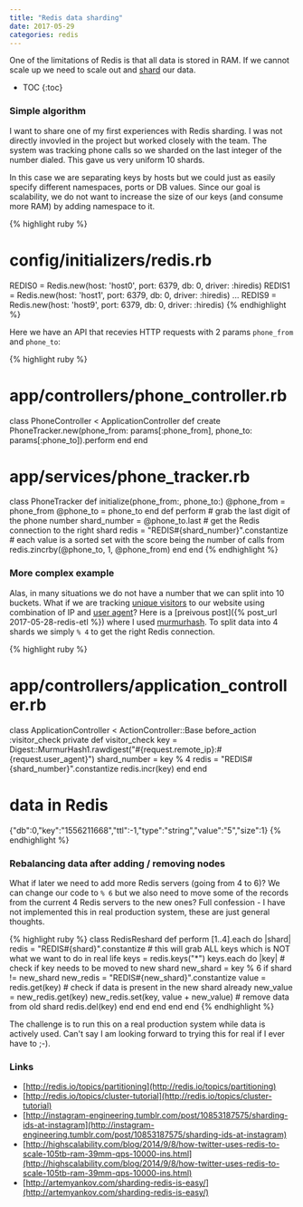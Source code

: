 ```yaml
---
title: "Redis data sharding"
date: 2017-05-29
categories: redis
---
```


One of the limitations of Redis is that all data is stored in RAM.  If we cannot scale up we need to scale out and [shard](https://en.wikipedia.org/wiki/Shard_(database_architecture)) our data.  

* TOC
{:toc}

### Simple algorithm

I want to share one of my first experiences with Redis sharding.  I was not directly invovled in the project but worked closely with the team.  The system was tracking phone calls so we sharded on the last integer of the number dialed.  This gave us very uniform 10 shards.  

In this case we are separating keys by hosts but we could just as easily specify different namespaces, ports or DB values.  Since our goal is scalability, we do not want to increase the size of our keys (and consume more RAM) by adding namespace to it.  

{% highlight ruby %}
# config/initializers/redis.rb
REDIS0 = Redis.new(host: 'host0', port: 6379, db: 0, driver: :hiredis)
REDIS1 = Redis.new(host: 'host1', port: 6379, db: 0, driver: :hiredis)
...
REDIS9 = Redis.new(host: 'host9', port: 6379, db: 0, driver: :hiredis)
{% endhighlight %}

Here we have an API that recevies HTTP requests with 2 params `phone_from` and `phone_to`:

{% highlight ruby %}
# app/controllers/phone_controller.rb
class PhoneController < ApplicationController
  def create
    PhoneTracker.new(phone_from: params[:phone_from],
      phone_to: params[:phone_to]).perform
  end
end
# app/services/phone_tracker.rb
class PhoneTracker
  def initialize(phone_from:, phone_to:)
    @phone_from = phone_from
    @phone_to = phone_to
  end
  def perform
    # grab the last digit of the phone number
    shard_number = @phone_to.last
    # get the Redis connection to the right shard
    redis = "REDIS#{shard_number}".constantize
    # each value is a sorted set with the score being the number of calls from
    redis.zincrby(@phone_to, 1, @phone_from)
  end
end
{% endhighlight %}

### More complex example

Alas, in many situations we do not have a number that we can split into 10 buckets.  What if we are tracking [unique visitors](https://en.wikipedia.org/wiki/Unique_user#Unique_visitor) to our website using combination of IP and [user agent](https://en.wikipedia.org/wiki/User_agent)?  Here is a [preivous post]({% post_url 2017-05-28-redis-etl %}) where I used [murmurhash](https://github.com/ksss/digest-murmurhash).  To split data into 4 shards we simply `% 4` to get the right Redis connection.  

{% highlight ruby %}
# app/controllers/application_controller.rb
class ApplicationController < ActionController::Base
  before_action :visitor_check
private
  def visitor_check
    key = Digest::MurmurHash1.rawdigest("#{request.remote_ip}:#{request.user_agent}")
    shard_number = key % 4
    redis = "REDIS#{shard_number}".constantize
    redis.incr(key)
  end
end
# data in Redis
{"db":0,"key":"1556211668","ttl":-1,"type":"string","value":"5","size":1}
{% endhighlight %}

### Rebalancing data after adding / removing nodes

What if later we need to add more Redis servers (going from 4 to 6)?  We can change our code to `% 6` but we also need to move some of the records from the current 4 Redis servers to the new ones?  Full confession - I have not implemented this in real production system, these are just general thoughts.  

{% highlight ruby %}
class RedisReshard
  def perform
    [1..4].each do |shard|
      redis = "REDIS#{shard}".constantize
      # this will grab ALL keys which is NOT what we want to do in real life
      keys = redis.keys("*")
      keys.each do |key|
        # check if key needs to be moved to new shard
        new_shard = key % 6
        if shard != new_shard
          new_redis = "REDIS#{new_shard}".constantize
          value = redis.get(key)
          # check if data is present in the new shard already
          new_value = new_redis.get(key)
          new_redis.set(key, value + new_value)
          # remove data from old shard
          redis.del(key)
        end
      end
    end
  end
end
{% endhighlight %}

The challenge is to run this on a real production system while data is actively used.  Can't say I am looking forward to trying this for real if I ever have to ;-).  

### Links

* [http://redis.io/topics/partitioning](http://redis.io/topics/partitioning)
* [http://redis.io/topics/cluster-tutorial](http://redis.io/topics/cluster-tutorial)
* [http://instagram-engineering.tumblr.com/post/10853187575/sharding-ids-at-instagram](http://instagram-engineering.tumblr.com/post/10853187575/sharding-ids-at-instagram)
* [http://highscalability.com/blog/2014/9/8/how-twitter-uses-redis-to-scale-105tb-ram-39mm-qps-10000-ins.html](http://highscalability.com/blog/2014/9/8/how-twitter-uses-redis-to-scale-105tb-ram-39mm-qps-10000-ins.html)
* [http://artemyankov.com/sharding-redis-is-easy/](http://artemyankov.com/sharding-redis-is-easy/)
